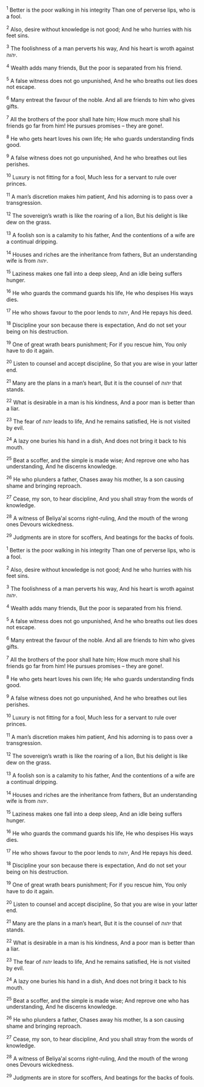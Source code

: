 <sup>1</sup> Better is the poor walking in his integrity Than one of perverse lips, who is a fool.

<sup>2</sup> Also, desire without knowledge is not good; And he who hurries with his feet sins.

<sup>3</sup> The foolishness of a man perverts his way, And his heart is wroth against יהוה.

<sup>4</sup> Wealth adds many friends, But the poor is separated from his friend.

<sup>5</sup> A false witness does not go unpunished, And he who breaths out lies does not escape.

<sup>6</sup> Many entreat the favour of the noble. And all are friends to him who gives gifts.

<sup>7</sup> All the brothers of the poor shall hate him; How much more shall his friends go far from him! He pursues promises – they are gone!.

<sup>8</sup> He who gets heart loves his own life; He who guards understanding finds good.

<sup>9</sup> A false witness does not go unpunished, And he who breathes out lies perishes.

<sup>10</sup> Luxury is not fitting for a fool, Much less for a servant to rule over princes.

<sup>11</sup> A man’s discretion makes him patient, And his adorning is to pass over a transgression.

<sup>12</sup> The sovereign’s wrath is like the roaring of a lion, But his delight is like dew on the grass.

<sup>13</sup> A foolish son is a calamity to his father, And the contentions of a wife are a continual dripping.

<sup>14</sup> Houses and riches are the inheritance from fathers, But an understanding wife is from יהוה.

<sup>15</sup> Laziness makes one fall into a deep sleep, And an idle being suffers hunger.

<sup>16</sup> He who guards the command guards his life, He who despises His ways dies.

<sup>17</sup> He who shows favour to the poor lends to יהוה, And He repays his deed.

<sup>18</sup> Discipline your son because there is expectation, And do not set your being on his destruction.

<sup>19</sup> One of great wrath bears punishment; For if you rescue him, You only have to do it again.

<sup>20</sup> Listen to counsel and accept discipline, So that you are wise in your latter end.

<sup>21</sup> Many are the plans in a man’s heart, But it is the counsel of יהוה that stands.

<sup>22</sup> What is desirable in a man is his kindness, And a poor man is better than a liar.

<sup>23</sup> The fear of יהוה leads to life, And he remains satisfied, He is not visited by evil.

<sup>24</sup> A lazy one buries his hand in a dish, And does not bring it back to his mouth.

<sup>25</sup> Beat a scoffer, and the simple is made wise; And reprove one who has understanding, And he discerns knowledge.

<sup>26</sup> He who plunders a father, Chases away his mother, Is a son causing shame and bringing reproach.

<sup>27</sup> Cease, my son, to hear discipline, And you shall stray from the words of knowledge.

<sup>28</sup> A witness of Beliya‛al scorns right-ruling, And the mouth of the wrong ones Devours wickedness.

<sup>29</sup> Judgments are in store for scoffers, And beatings for the backs of fools.

<sup>1</sup> Better is the poor walking in his integrity Than one of perverse lips, who is a fool.

<sup>2</sup> Also, desire without knowledge is not good; And he who hurries with his feet sins.

<sup>3</sup> The foolishness of a man perverts his way, And his heart is wroth against יהוה.

<sup>4</sup> Wealth adds many friends, But the poor is separated from his friend.

<sup>5</sup> A false witness does not go unpunished, And he who breaths out lies does not escape.

<sup>6</sup> Many entreat the favour of the noble. And all are friends to him who gives gifts.

<sup>7</sup> All the brothers of the poor shall hate him; How much more shall his friends go far from him! He pursues promises – they are gone!.

<sup>8</sup> He who gets heart loves his own life; He who guards understanding finds good.

<sup>9</sup> A false witness does not go unpunished, And he who breathes out lies perishes.

<sup>10</sup> Luxury is not fitting for a fool, Much less for a servant to rule over princes.

<sup>11</sup> A man’s discretion makes him patient, And his adorning is to pass over a transgression.

<sup>12</sup> The sovereign’s wrath is like the roaring of a lion, But his delight is like dew on the grass.

<sup>13</sup> A foolish son is a calamity to his father, And the contentions of a wife are a continual dripping.

<sup>14</sup> Houses and riches are the inheritance from fathers, But an understanding wife is from יהוה.

<sup>15</sup> Laziness makes one fall into a deep sleep, And an idle being suffers hunger.

<sup>16</sup> He who guards the command guards his life, He who despises His ways dies.

<sup>17</sup> He who shows favour to the poor lends to יהוה, And He repays his deed.

<sup>18</sup> Discipline your son because there is expectation, And do not set your being on his destruction.

<sup>19</sup> One of great wrath bears punishment; For if you rescue him, You only have to do it again.

<sup>20</sup> Listen to counsel and accept discipline, So that you are wise in your latter end.

<sup>21</sup> Many are the plans in a man’s heart, But it is the counsel of יהוה that stands.

<sup>22</sup> What is desirable in a man is his kindness, And a poor man is better than a liar.

<sup>23</sup> The fear of יהוה leads to life, And he remains satisfied, He is not visited by evil.

<sup>24</sup> A lazy one buries his hand in a dish, And does not bring it back to his mouth.

<sup>25</sup> Beat a scoffer, and the simple is made wise; And reprove one who has understanding, And he discerns knowledge.

<sup>26</sup> He who plunders a father, Chases away his mother, Is a son causing shame and bringing reproach.

<sup>27</sup> Cease, my son, to hear discipline, And you shall stray from the words of knowledge.

<sup>28</sup> A witness of Beliya‛al scorns right-ruling, And the mouth of the wrong ones Devours wickedness.

<sup>29</sup> Judgments are in store for scoffers, And beatings for the backs of fools.

